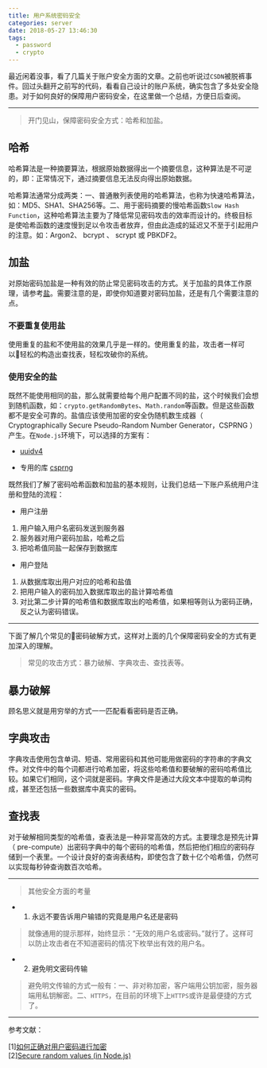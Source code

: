 ```yaml
---
title: 用户系统密码安全
categories: server
date: 2018-05-27 13:46:30
tags:
  - password
  - crypto
---
```


最近闲着没事，看了几篇关于账户安全方面的文章。之前也听说过`CSDN`被脱裤事件。回过头翻开之前写的代码，看看自己设计的账户系统，确实包含了多处安全隐患。对于如何良好的保障用户密码安全，在这里做一个总结，方便日后查阅。

---

>开门见山，保障密码安全方式：哈希和加盐。

## 哈希

哈希算法是一种摘要算法，根据原始数据得出一个摘要信息，这种算法是不可逆的，即：正常情况下，通过摘要信息无法反向得出原始数据。

哈希算法通常分成两类：一、普通散列表使用的哈希算法，也称为快速哈希算法，如：MD5、SHA1、SHA256等。二、用于密码摘要的慢哈希函数`Slow Hash Function`，这种哈希算法主要为了降低常见密码攻击的效率而设计的。终极目标是使哈希函数的速度慢到足以令攻击者放弃，但由此造成的延迟又不至于引起用户的注意。如：Argon2、 bcrypt 、 scrypt 或 PBKDF2。

## 加盐

对原始密码加盐是一种有效的防止常见密码攻击的方式。关于加盐的具体工作原理，请参考[盐](https://zh.wikipedia.org/wiki/%E7%9B%90_(%E5%AF%86%E7%A0%81%E5%AD%A6))。需要注意的是，即使你知道要对密码加盐，还是有几个需要注意的点。

### 不要重复使用盐

使用重复的盐和不使用盐的效果几乎是一样的。使用重复的盐，攻击者一样可以轻松的构造出查找表，轻松攻破你的系统。

### 使用安全的盐

既然不能使用相同的盐，那么就需要给每个用户配置不同的盐，这个时候我们会想到随机函数，如：`crypto.getRandomBytes`、`Math.random`等函数。但是这些函数都不是安全可靠的。盐值应该使用加密的安全伪随机数生成器（ Cryptographically Secure Pseudo-Random Number Generator，CSPRNG ）产生。在`Node.js`环境下，可以选择的方案有：
+ [uuidv4](https://www.npmjs.com/package/uuid)

+ 专用的库
[csprng](https://www.npmjs.com/package/random-number-csprng)

既然我们了解了密码哈希函数和加盐的基本规则，让我们总结一下账户系统用户注册和登陆的流程：

+ 用户注册

1. 用户输入用户名密码发送到服务器
2. 服务器对用户密码加盐，哈希之后
3. 把哈希值同盐一起保存到数据库

+ 用户登陆

1. 从数据库取出用户对应的哈希和盐值
2. 把用户输入的密码加入数据库取出的盐计算哈希值
3. 对比第二步计算的哈希值和数据库取出的哈希值，如果相等则认为密码正确，反之认为密码错误。

---

下面了解几个常见的密码破解方式，这样对上面的几个保障密码安全的方式有更加深入的理解。

>常见的攻击方式：暴力破解、字典攻击、查找表等。

## 暴力破解

顾名思义就是用穷举的方式一一匹配看看密码是否正确。

## 字典攻击

字典攻击使用包含单词、短语、常用密码和其他可能用做密码的字符串的字典文件。对文件中的每个词都进行哈希加密，将这些哈希值和要破解的密码哈希值比较。如果它们相同，这个词就是密码。字典文件是通过大段文本中提取的单词构成，甚至还包括一些数据库中真实的密码。

## 查找表

对于破解相同类型的哈希值，查表法是一种非常高效的方式。主要理念是预先计算（ pre-compute）出密码字典中的每个密码的哈希值，然后把他们相应的密码存储到一个表里。一个设计良好的查询表结构，即使包含了数十亿个哈希值，仍然可以实现每秒钟查询数百次哈希。

---

>其他安全方面的考量

+ 1. 永远不要告诉用户输错的究竟是用户名还是密码
>就像通用的提示那样，始终显示：“无效的用户名或密码。”就行了。这样可以防止攻击者在不知道密码的情况下枚举出有效的用户名。

+ 2. 避免明文密码传输
>避免明文传输的方式一般有：一、非对称加密，客户端用公钥加密，服务器端用私钥解密。二、`HTTPS`，在目前的环境下上`HTTPS`或许是最便捷的方式了。

---

参考文献：

[1][如何正确对用户密码进行加密](http://www.infoq.com/cn/articles/how-to-encrypt-the-user-password-correctly)  
[2][Secure random values (in Node.js)](https://gist.github.com/joepie91/7105003c3b26e65efcea63f3db82dfba)